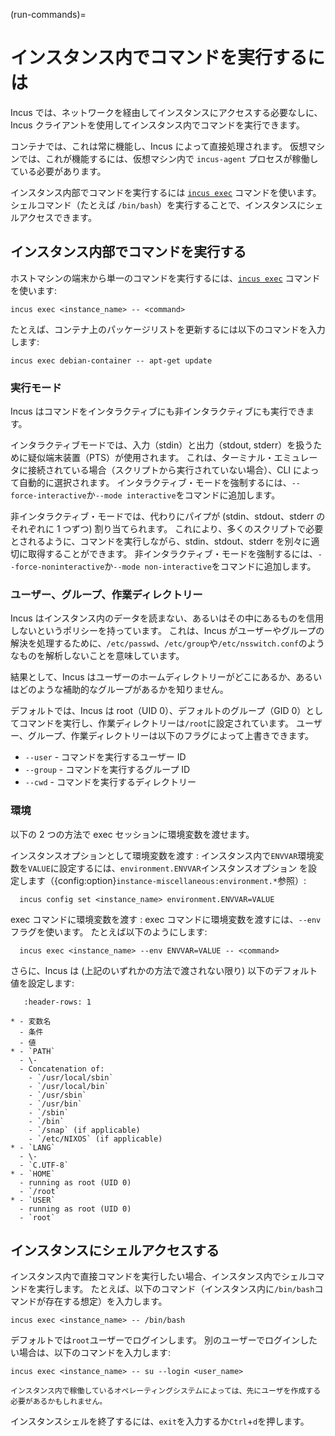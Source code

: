 (run-commands)=
# インスタンス内でコマンドを実行するには

Incus では、ネットワークを経由してインスタンスにアクセスする必要なしに、Incus クライアントを使用してインスタンス内でコマンドを実行できます。

コンテナでは、これは常に機能し、Incus によって直接処理されます。
仮想マシンでは、これが機能するには、仮想マシン内で `incus-agent` プロセスが稼働している必要があります。

インスタンス内部でコマンドを実行するには [`incus exec`](incus_exec.md) コマンドを使います。
シェルコマンド（たとえば `/bin/bash`）を実行することで、インスタンスにシェルアクセスできます。

## インスタンス内部でコマンドを実行する

ホストマシンの端末から単一のコマンドを実行するには、[`incus exec`](incus_exec.md) コマンドを使います:

    incus exec <instance_name> -- <command>

たとえば、コンテナ上のパッケージリストを更新するには以下のコマンドを入力します:

    incus exec debian-container -- apt-get update

### 実行モード

Incus はコマンドをインタラクティブにも非インタラクティブにも実行できます。

インタラクティブモードでは、入力（stdin）と出力（stdout, stderr）を扱うために疑似端末装置（PTS）が使用されます。
これは、ターミナル・エミュレータに接続されている場合（スクリプトから実行されていない場合）、CLI によって自動的に選択されます。
インタラクティブ・モードを強制するには、`--force-interactive`か`--mode interactive`をコマンドに追加します。

非インタラクティブ・モードでは、代わりにパイプが (stdin、stdout、stderr のそれぞれに 1 つずつ) 割り当てられます。
これにより、多くのスクリプトで必要とされるように、コマンドを実行しながら、stdin、stdout、stderr を別々に適切に取得することができます。
非インタラクティブ・モードを強制するには、`--force-noninteractive`か`--mode non-interactive`をコマンドに追加します。

### ユーザー、グループ、作業ディレクトリー

Incus はインスタンス内のデータを読まない、あるいはその中にあるものを信用しないというポリシーを持っています。
これは、Incus がユーザーやグループの解決を処理するために、`/etc/passwd`、`/etc/group`や`/etc/nsswitch.conf`のようなものを解析しないことを意味しています。

結果として、Incus はユーザーのホームディレクトリーがどこにあるか、あるいはどのような補助的なグループがあるかを知りません。

デフォルトでは、Incus は root（UID 0）、デフォルトのグループ（GID 0）としてコマンドを実行し、作業ディレクトリーは`/root`に設定されています。
ユーザー、グループ、作業ディレクトリーは以下のフラグによって上書きできます。

- `--user` - コマンドを実行するユーザー ID
- `--group` - コマンドを実行するグループ ID
- `--cwd` - コマンドを実行するディレクトリー

### 環境

以下の 2 つの方法で exec セッションに環境変数を渡せます。

インスタンスオプションとして環境変数を渡す
: インスタンス内で`ENVVAR`環境変数を`VALUE`に設定するには、`environment.ENVVAR`インスタンスオプション を設定します（{config:option}`instance-miscellaneous:environment.*`参照）:

      incus config set <instance_name> environment.ENVVAR=VALUE

exec コマンドに環境変数を渡す
: exec コマンドに環境変数を渡すには、`--env`フラグを使います。
  たとえば以下のようにします:

      incus exec <instance_name> --env ENVVAR=VALUE -- <command>

さらに、Incus は (上記のいずれかの方法で渡されない限り) 以下のデフォルト値を設定します:

```{list-table}
   :header-rows: 1

* - 変数名
  - 条件
  - 値
* - `PATH`
  - \-
  - Concatenation of:
    - `/usr/local/sbin`
    - `/usr/local/bin`
    - `/usr/sbin`
    - `/usr/bin`
    - `/sbin`
    - `/bin`
    - `/snap` (if applicable)
    - `/etc/NIXOS` (if applicable)
* - `LANG`
  - \-
  - `C.UTF-8`
* - `HOME`
  - running as root (UID 0)
  - `/root`
* - `USER`
  - running as root (UID 0)
  - `root`
```

## インスタンスにシェルアクセスする

インスタンス内で直接コマンドを実行したい場合、インスタンス内でシェルコマンドを実行します。
たとえば、以下のコマンド（インスタンス内に`/bin/bash`コマンドが存在する想定）を入力します。

    incus exec <instance_name> -- /bin/bash

デフォルトでは`root`ユーザーでログインします。
別のユーザーでログインしたい場合は、以下のコマンドを入力します:

    incus exec <instance_name> -- su --login <user_name>

```{note}
インスタンス内で稼働しているオペレーティングシステムによっては、先にユーザを作成する必要があるかもしれません。
```

インスタンスシェルを終了するには、`exit`を入力するか`Ctrl`+`d`を押します。
